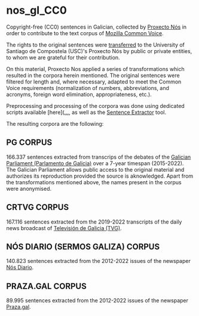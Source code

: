 # nos_gl_CC0
Copyright-free (CC0) sentences in Galician, collected by [Proxecto Nós](nos.gal) in order to contribute to the text corpus of [Mozilla Common Voice](https://commonvoice.mozilla.org/gl/).

The rights to the original sentences were [transferred](https://github.com/proxectonos/nos_gl_CC0/tree/main/CC0_Waiver) to the University of Santiago de Compostela (USC)'s Proxecto Nós by public or private entities, to whom we are grateful for their contribution.

On this material, Proxecto Nos applied a series of transformations which resulted in the corpora herein mentioned. The original sentences were filtered for length and, where necessary, adapted to meet the Common Voice requirements (normalization of numbers, abbreviations, and acronyms, foreign word elimination, appropriateness, etc.).

Preprocessing and processing of the corpora was done using dedicated scripts available [here]([...](https://github.com/proxectonos/nos_gl_CC0/tree/main/Scripts), as well as the [Sentence Extractor](https://github.com/common-voice/cv-sentence-extractor) tool. 

The resulting corpora are the following:

## PG CORPUS

166.337 sentences extracted from transcrips of the debates of the [Galician Parliament (Parlamento de Galicia)](https://www.parlamentodegalicia.gal/) over a 7-year timespan (2015-2022). The Galician Parliament allows public access to the original material and authorizes its reproduction provided the source is aknowledged. Apart from the transformations mentioned above, the names present in the corpus were anonymised.

## CRTVG CORPUS

167.116 sentences extracted from the 2019-2022 transcripts of the daily news broadcast of [Televisión de Galicia (TVG)](http://www.crtvg.es/).


## NÓS DIARIO (SERMOS GALIZA) CORPUS

140.823 sentences extracted from the 2012-2022 issues of the newspaper [Nós Diario](https://www.nosdiario.gal/).

## PRAZA.GAL CORPUS

89.995 sentences extracted from the 2012-2022 issues of the newspaper [Praza.gal](https://praza.gal/). 

